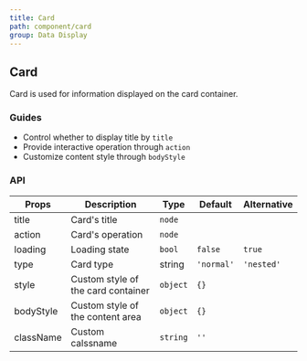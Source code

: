 ```yaml
---
title: Card
path: component/card
group: Data Display
---
```


## Card

Card is used for information displayed on the card container.

### Guides

- Control whether to display title by `title`
- Provide interactive operation through `action`
- Customize content style through `bodyStyle` 

### API

| Props        | Description      | Type     | Default  | Alternative |
| --------- | ------- | ------ | ---- |-----|
| title      | Card's title    | `node` |  |  |
| action     | Card's operation    | `node` |  |  |
| loading    | Loading state | `bool` | `false` | `true` |
| type       | Card type  | string | `'normal'` | `'nested'` |
| style      | Custom style of the card container | `object` | `{}` |  |
| bodyStyle  | Custom style of the content area | `object` | `{}` |  |
| className  | Custom calssname | `string` | `''` |  |
